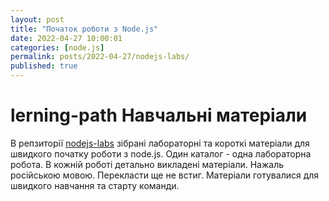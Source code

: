 ```yaml
---
layout: post
title: "Початок роботи з Node.js"
date: 2022-04-27 10:00:01
categories: [node.js]
permalink: posts/2022-04-27/nodejs-labs/
published: true
---
```


# lerning-path Навчальні матеріали

В репзиторії  [nodejs-labs](https://github.com/pavlo-shcherbukha/nodejs-labs) зібрані лабораторні та короткі матеріали для швидкого початку роботи з node.js. Один каталог - одна лабораторна робота. В кожній роботі детально викладені матеріали. Нажаль російською мовою. Перекласти ще не встиг.
Матеріали готувалися для швидкого навчання та старту команди.

 


